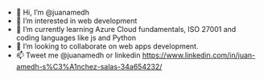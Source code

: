 - 👋 Hi, I’m @juanamedh
- 👀 I’m interested in web development
- 🌱 I’m currently learning Azure Cloud fundamentals, ISO 27001 and coding languages like js and Python
- 💞️ I’m looking to collaborate on web apps development.
- 📫 Tweet me @juanamedh or linkedin https://www.linkedin.com/in/juan-amedh-s%C3%A1nchez-salas-34a654232/
<!---
juanamedh/juanamedh is a ✨ special ✨ repository because its `README.md` (this file) appears on your GitHub profile.
You can click the Preview link to take a look at your changes.
--->
